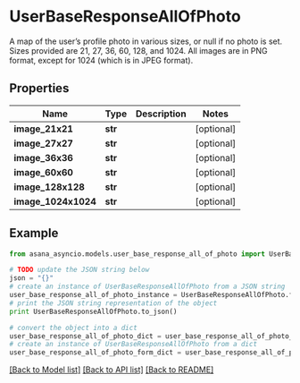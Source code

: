 # UserBaseResponseAllOfPhoto

A map of the user’s profile photo in various sizes, or null if no photo is set. Sizes provided are 21, 27, 36, 60, 128, and 1024. All images are in PNG format, except for 1024 (which is in JPEG format).

## Properties

Name | Type | Description | Notes
------------ | ------------- | ------------- | -------------
**image_21x21** | **str** |  | [optional] 
**image_27x27** | **str** |  | [optional] 
**image_36x36** | **str** |  | [optional] 
**image_60x60** | **str** |  | [optional] 
**image_128x128** | **str** |  | [optional] 
**image_1024x1024** | **str** |  | [optional] 

## Example

```python
from asana_asyncio.models.user_base_response_all_of_photo import UserBaseResponseAllOfPhoto

# TODO update the JSON string below
json = "{}"
# create an instance of UserBaseResponseAllOfPhoto from a JSON string
user_base_response_all_of_photo_instance = UserBaseResponseAllOfPhoto.from_json(json)
# print the JSON string representation of the object
print UserBaseResponseAllOfPhoto.to_json()

# convert the object into a dict
user_base_response_all_of_photo_dict = user_base_response_all_of_photo_instance.to_dict()
# create an instance of UserBaseResponseAllOfPhoto from a dict
user_base_response_all_of_photo_form_dict = user_base_response_all_of_photo.from_dict(user_base_response_all_of_photo_dict)
```
[[Back to Model list]](../README.md#documentation-for-models) [[Back to API list]](../README.md#documentation-for-api-endpoints) [[Back to README]](../README.md)


